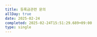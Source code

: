 ```yaml
---
title: 등록금관련 문의
allDay: true
date: 2025-02-24
completed: 2025-02-24T15:51:29.689+09:00
type: single
---
```

